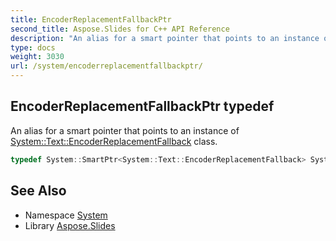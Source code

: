 ```yaml
---
title: EncoderReplacementFallbackPtr
second_title: Aspose.Slides for C++ API Reference
description: "An alias for a smart pointer that points to an instance of System::Text::EncoderReplacementFallback class."
type: docs
weight: 3030
url: /system/encoderreplacementfallbackptr/
---
```

## EncoderReplacementFallbackPtr typedef


An alias for a smart pointer that points to an instance of [System::Text::EncoderReplacementFallback](../../system.text/encoderreplacementfallback/) class.

```cpp
typedef System::SmartPtr<System::Text::EncoderReplacementFallback> System::EncoderReplacementFallbackPtr
```

## See Also

* Namespace [System](../)
* Library [Aspose.Slides](../../)